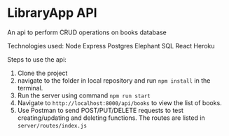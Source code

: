 # LibraryApp API
An api to perform CRUD operations on books database

Technologies used:
Node
Express
Postgres
Elephant SQL
React
Heroku

Steps to use the api:
1) Clone the project
2) navigate to the folder in local repository and run `npm install` in the terminal.
3) Run the server using command `npm run start`
4) Navigate to `http://localhost:8000/api/books` to view the list of books.
5) Use Postman to send POST/PUT/DELETE requests to test creating/updating and deleting functions. The routes are listed in `server/routes/index.js`
